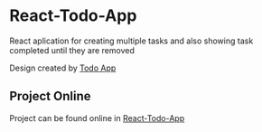 # React-Todo-App
React aplication for creating multiple tasks and also showing task completed until they are removed

Design created by <a href="https://github.com/themaxsandelin/todo">Todo App</a>

## Project Online
Project can be found online in <a href="https://diogocastrosilva.github.io/React-Todo-App/">React-Todo-App</a>
